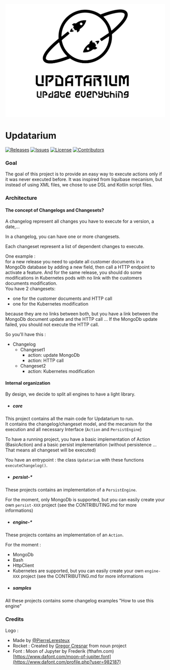 ![logo](./doc/updatarium_full.png)
# Updatarium

[![Releases](https://img.shields.io/github/v/release/pierreleresteux/updatarium?color=blue)][release]
[![Issues](https://img.shields.io/github/issues-raw/PierreLeresteux/updatarium?color=blue)][issues]
[![License](https://img.shields.io/github/license/PierreLeresteux/updatarium?color=lightgray)][license]
[![Contributors](https://img.shields.io/github/contributors/PierreLeresteux/updatarium?color=lightgray)][contributors]

[release]: https://github.com/PierreLeresteux/updatarium/releases
[license]: https://github.com/PierreLeresteux/updatarium/blob/master/LICENSE
[contributors]: https://github.com/PierreLeresteux/updatarium/graphs/contributors
[issues]: https://github.com/PierreLeresteux/updatarium/issues
### Goal

The goal of this project is to provide an easy way to execute actions only if it was never executed before. It was inspired from liquibase mecanism, but instead of using XML files, we chose to use DSL and Kotlin script files.

### Architecture

#### The concept of Changelogs and Changesets?

A changelog represent all changes you have to execute for a version, a date,...

In a changelog, you can have one or more changesets. 

Each changeset represent a list of dependent changes to execute.

One example :  
for a new release you need to update all customer documents in a MongoDb database by adding a new field, then call a HTTP endpoint to activate a feature. And for the same release, you should do some modifications in Kubernetes pods with no link with the customers documents modification.  
You have 2 changesets: 
 - one for the customer documents and HTTP call
 - one for the Kubernetes modification  

because they are no links between both, but you have a link between the MongoDb document update and the HTTP call ... If the MongoDb update failed, you should not execute the HTTP call.

So you'll have this : 

- Changelog
   - Changeset1 
     - action: update MongoDb
     - action: HTTP call
   - Changeset2
     - action: Kubernetes modification
 
#### Internal organization

By design, we decide to split all engines to have a light library.

- ##### core
This project contains all the main code for Updatarium to run.  
It contains the changelog/changeset model, and the mecanism for the execution and all necessary Interface (`Action` and `PersistEngine`)   

To have a running project, you have a basic implementation of Action (BasicAction) and a basic persist implementation (without persistence ... That means all changeset will be executed)

You have an entrypoint : the class `Updatarium` with these functions `executeChangelog()`.   
- ##### persist-*
These projects contains an implementation of a `PersistEngine`.

For the moment, only MongoDb is supported, but you can easily create your own `persist-XXX` project (see the CONTRIBUTING.md for more informations) 
- ##### engine-*
These projects contains an implementation of an `Action`.

For the moment : 
- MongoDb
- Bash
- HttpClient
- Kubernetes 
are supported, but you can easily create your own `engine-XXX` project (see the CONTRIBUTING.md for more informations
- ##### samples

All these projects contains some changelog examples "How to use this engine" 

### Credits
Logo : 
 - Made by [@PierreLeresteux](https://github.com/PierreLeresteux)
 - Rocket : Created by [Gregor Cresnar](https://thenounproject.com/grega.cresnar/) from noun project 
 - Font : Moon of Jupyter by Frederik (fthafm.com) [https://www.dafont.com/moon-of-jupiter.font](https://www.dafont.com/profile.php?user=982187) 
 
